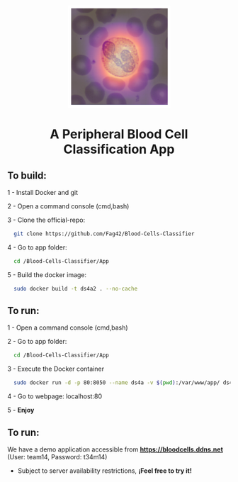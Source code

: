<p align="center"><img src="https://github.com/Fag42/Blood-Cells-Classifier/blob/master/Documents/Media/GradCam.png"></p>
<H1 align="center">A Peripheral Blood Cell Classification App</H1>

## To build:

1 - Install Docker and git

2 - Open a command console (cmd,bash)

3 - Clone the official-repo:
```bash
  git clone https://github.com/Fag42/Blood-Cells-Classifier
```

4 - Go to app folder:
```bash
  cd /Blood-Cells-Classifier/App
```

5 - Build the docker image:
```bash
  sudo docker build -t ds4a2 . --no-cache
```

## To run:

1 - Open a command console (cmd,bash)

2 - Go to app folder: 
```bash
  cd /Blood-Cells-Classifier/App
```

3 - Execute the Docker container 
```bash
  sudo docker run -d -p 80:8050 --name ds4a -v $(pwd):/var/www/app/ ds4a2 -c "gunicorn app1:server -b :8050 -t 1000"
```

4 - Go to webpage: localhost:80

5 - <b>Enjoy</b>

## To run:

We have a demo application accessible from <b>https://bloodcells.ddns.net</b> (User: team14, Password: t34m14)
- Subject to server availability restrictions, <b>¡Feel free to try it!</b>
